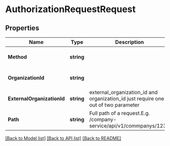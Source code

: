 # AuthorizationRequestRequest

## Properties
Name | Type | Description | Notes
------------ | ------------- | ------------- | -------------
**Method** | **string** |  | [optional] [default to null]
**OrganizationId** | **string** |  | [optional] [default to null]
**ExternalOrganizationId** | **string** | external_organization_id and organization_id just require one out of two parameter | [optional] [default to null]
**Path** | **string** | Full path of a request.E.g. /company-service/api/v1/commpanys/1234 | [optional] [default to null]

[[Back to Model list]](../README.md#documentation-for-models) [[Back to API list]](../README.md#documentation-for-api-endpoints) [[Back to README]](../README.md)



